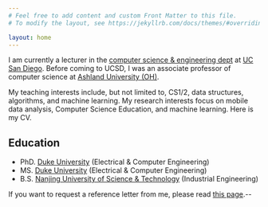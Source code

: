 ```yaml
---
# Feel free to add content and custom Front Matter to this file.
# To modify the layout, see https://jekyllrb.com/docs/themes/#overriding-theme-defaults

layout: home
---
```


I am currently a lecturer in the [computer science & engineering dept](http://cse.ucsd.edu) at [UC San Diego](https://www.ucsd.edu). Before coming to UCSD, I was an associate professor of computer science at [Ashland University (OH)](https://www.ashland.edu).

My teaching interests include, but not limited to, CS1/2, data structures, algorithms, and machine learning. My research interests focus on mobile data analysis, Computer Science Education, and machine learning. Here is my CV. 

## Education

- PhD. [Duke University](http://www.duke.edu) (Electrical & Computer Engineering)
- MS. [Duke University](http://www.duke.edu) (Electrical & Computer Engineering)
- B.S. [Nanjing University of Science & Technology](http://www.njust.edu.cn) (Industrial Engineering)

If you want to request a reference letter from me, please read [this page](/referemce).--




